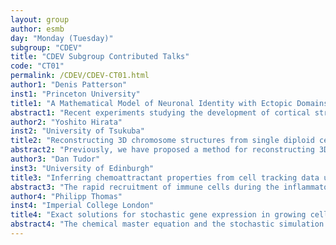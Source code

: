 ```yaml
---
layout: group
author: esmb
day: "Monday (Tuesday)"
subgroup: "CDEV"
title: "CDEV Subgroup Contributed Talks"
code: "CT01"
permalink: /CDEV/CDEV-CT01.html
author1: "Denis Patterson"
inst1: "Princeton University"
title1: "A Mathematical Model of Neuronal Identity with Ectopic Domains"
abstract1: "Recent experiments studying the development of cortical structures in mice have identified COUP-TF1 as a crucial determinant of both the position and sharpness of the boundary between the neo and entorhinal cortices. When COUP-TF1 is under expressed, neocortex invades into territory occupied by the entorhinal cortex in wild-type mice, but the sharp boundary between cortical regions is maintained. However, if COUP-TF1 is over-expressed, the boundary fractures and entorhinal cortex invades the neocortical domain, resulting in mice with ectopic regions of misplaced cortex.We introduce a novel PDE model based on a Keller-Segel-type chemotaxis mechanism to account for both the sharp cortical boundaries of wild-type mice and the ectopic regions observed in mutant mice. Competition between entorhinal and neocortical progenitor cells is mediated by a gradient of COUP-TF1 across the spatial domain and chemotaxis operators model each cell's affinity for cells of their own type. We verify the well-posedness of the system and establish necessary conditions for pattern forming Turing bifurcations; we also numerically study the structure of the Turing space and its dependence on model parameters. Numerical simulations show excellent agreement with experimental observations and we present experimental data verifying the differential adhesion hypothesis underpinning the model's phenomenology."
author2: "Yoshito Hirata"
inst2: "University of Tsukuba"
title2: "Reconstructing 3D chromosome structures from single diploid cell Hi-C data via  recurrence plots"
abstract2: "Previously, we have proposed a method for reconstructing 3D chromosome structures from single haploid cell Hi-C data by regarding a contact map as a recurrence plot and applying a method for converting a recurrence plot back to its original time series (Hirata, Oda, Ohta, and Aihara, Sci. Rep. 2016). Here, we extend our previous method to single diploid cell Hi-C data. We discuss that the reconstructed 3D chromosome structures are consistent mathematically as well as biologically. We will start our presentation with a small intuitive quiz for understanding what kind of question we have to solve. The research of Y.H. was partially supported by AMED under Grant Number JP21gm1310004."
author3: "Dan Tudor"
inst3: "University of Edinburgh"
title3: "Inferring chemoattractant properties from cell tracking data using mathematical modelling and Bayesian inference"
abstract3: "The rapid recruitment of immune cells during the inflammatory response is vital to dealing with injury or infection. Immune cells are guided by chemoattractants produced at the wound site. Visualising the underlying chemoattractant gradient can be experimentally complex. In comparison, the cells response to the chemoattractant gradient can be captured more easily via their trajectories. Thus, we are faced with the inverse problem of inferring the chemoattractant gradient from the observed cell movements, which are also subject to noise.  We use an established mathematical framework to model cell migration as a biased persistent random walk, and chemoattractant production and diffusion using a reaction-diffusion equation. By applying Bayesian inference, we can infer the underlying chemoattractant properties. We apply this framework to analyse different wound conditions, to answer if immune cell recruitment can be explained by a single chemoattractant model. We also use Bayesian model comparison to compare different chemoattractant production and release dynamics. Furthermore, we extend the model to infer subpopulations of immune cells with different migratory behaviour without labelling."
author4: "Philipp Thomas"
inst4: "Imperial College London"
title4: "Exact solutions for stochastic gene expression in growing cell populations"
abstract4: "The chemical master equation and the stochastic simulation algorithm are widely used to model reaction kinetics inside living cells. It is sometimes assumed that cell growth and division can be modelled through a  chemical master equation with effective dilution reactions and extrinsic noise sources. We here re-examine this paradigm by developing an analytical agent-based framework of growing and dividing cells. Apart from the common intrinsic noise contribution the theory predicts extrinsic noise without the need to introduce fluctuating rate constants. Instead, extrinsic fluctuations arise from the population structure of a growing cell population that includes cell cycle fluctuations, differences in cell age and cell size variability. We show that, surprisingly, the solution of the chemical master equation - including effective dilution reactions and static extrinsic noise - exactly agrees with the agent-based formulation when the network under study exhibits stochastic concentration homeostasis, a novel condition that generalises concentration homeostasis in deterministic systems to higher order moments and distributions. We illustrate that this result allows us to exactly solve agent-based models for a range of common gene expression networks inside growing cells."
---
```

